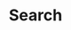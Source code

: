 ---
title: "Search"
layout: "search" # is necessary
summary: "search"
placeholder: "placeholder text in search input box"
---